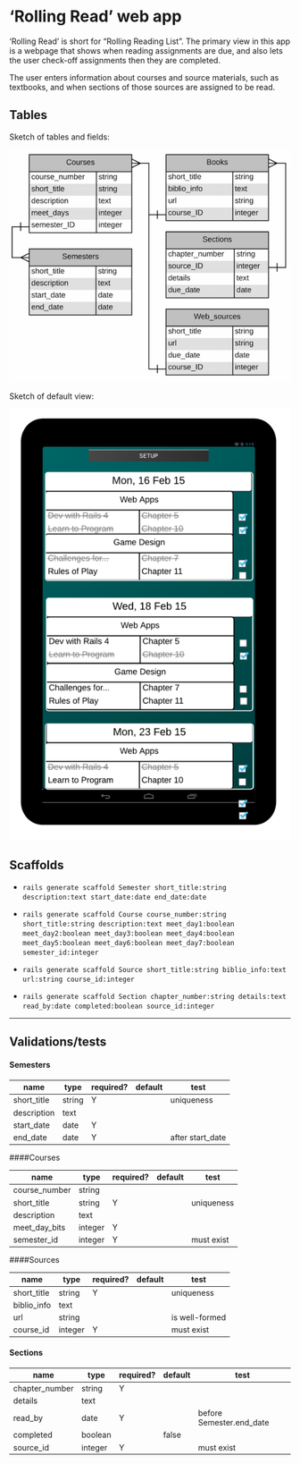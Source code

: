 # &lsquo;Rolling Read&rsquo; web app

&lsquo;Rolling Read&rsquo; is short for &ldquo;Rolling Reading List&rdquo;.  The primary view in this app is a webpage that shows when reading assignments are due, and also lets the user check-off assignments then they are completed.

The user enters information about courses and source materials, such as textbooks, and when sections of those sources are assigned to be read.

## Tables

Sketch of tables and fields:

![Tables sketch](img/rollingread-tables-01Mar15.png)


Sketch of default view:

![Default view](img/rollingread-default-view.png)


## Scaffolds

* `rails generate scaffold Semester short_title:string description:text start_date:date end_date:date`

* `rails generate scaffold Course course_number:string short_title:string description:text meet_day1:boolean meet_day2:boolean meet_day3:boolean meet_day4:boolean meet_day5:boolean meet_day6:boolean meet_day7:boolean semester_id:integer`

* `rails generate scaffold Source short_title:string biblio_info:text url:string course_id:integer`

* `rails generate scaffold Section chapter_number:string details:text read_by:date completed:boolean source_id:integer`

----

## Validations/tests

#### Semesters

| name        | type   | required? | default | test |
|-------------|--------|-----------|---------|------|
| short_title | string |     Y     |         | uniqueness |
| description | text   |           |         |      |
| start_date  | date   |     Y     |         |      |
| end_date    | date   |     Y     |         | after start_date |

####Courses 

| name          | type    | required? | default | test |
|---------------|---------|-----------|---------|------|
| course_number | string  |           |         |      |
| short_title   | string  |     Y     |         | uniqueness |
| description   | text    |           |         |      |
| meet_day_bits | integer |     Y     |         |      |
| semester_id   | integer |     Y     |         | must exist |

####Sources

| name        | type    | required? | default | test |
|-------------|---------|-----------|---------|------|
| short_title | string  |     Y     |         | uniqueness |
| biblio_info | text    |           |         |      |
| url         | string  |           |         | is well-formed |
| course_id   | integer |     Y     |         | must exist |


#### Sections

| name           | type    | required? | default | test |
|----------------|---------|-----------|---------|------|
| chapter_number | string  |     Y     |         |      |
| details        | text    |           |         |      |
| read_by        | date    |     Y     |         | before Semester.end_date |
| completed      | boolean |           |  false  |      |
| source_id      | integer |     Y     |         | must exist |






